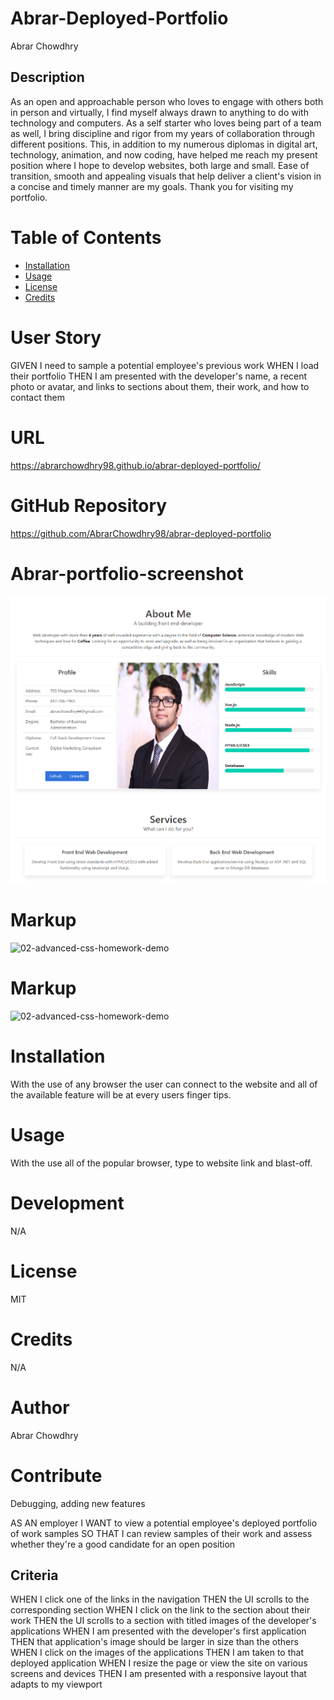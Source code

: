 # Abrar-Deployed-Portfolio


Abrar Chowdhry

## Description
As an open and approachable person who loves to engage with others both in person and virtually, I find myself always drawn to anything to do with technology and computers. 
As a self starter who loves being part of a team as well, I bring discipline and rigor from my years of collaboration through different positions. 
This, in addition to my numerous diplomas in digital art, technology, animation, and now coding, have helped me reach my present position where I hope to develop websites, both large and small. 
Ease of transition, smooth and appealing visuals that help deliver a client's vision in a concise and timely manner are my goals. 
Thank you for visiting my portfolio.

# Table of Contents

* [Installation](#installation)
* [Usage](#usage)
* [License](#license)
* [Credits](#credits)

# User Story
GIVEN I need to sample a potential employee's previous work
WHEN I load their portfolio
THEN I am presented with the developer's name, a recent photo or avatar, and links to sections about them, their work, and how to contact them

# URL
https://abrarchowdhry98.github.io/abrar-deployed-portfolio/


# GitHub Repository
https://github.com/AbrarChowdhry98/abrar-deployed-portfolio


# Abrar-portfolio-screenshot
![deployed-portfolio-Screenshot ](https://github.com/AbrarChowdhry98/abrar-deployed-portfolio/blob/main/Assets/Images/Deployed%20Website%20Screenshot.png)

# Markup
![02-advanced-css-homework-demo](https://user-images.githubusercontent.com/57843842/125211900-c5a76680-e277-11eb-8a79-b288d76951ee.gif)



# Markup
![02-advanced-css-homework-demo](https://user-images.githubusercontent.com/57843842/125211900-c5a76680-e277-11eb-8a79-b288d76951ee.gif)


# Installation 
With the use of any browser the user can connect to the website and all of the available feature will be at every users finger tips.

# Usage
With the use all of the popular browser, type to website link and blast-off.

# Development 
N/A

# License 
MIT

# Credits
N/A

# Author
Abrar Chowdhry

# Contribute
Debugging, adding new features


AS AN employer
I WANT to view a potential employee's deployed portfolio of work samples
SO THAT I can review samples of their work and assess whether they're a good candidate for an open position


## Criteria
WHEN I click one of the links in the navigation
THEN the UI scrolls to the corresponding section
WHEN I click on the link to the section about their work
THEN the UI scrolls to a section with titled images of the developer's applications
WHEN I am presented with the developer's first application
THEN that application's image should be larger in size than the others
WHEN I click on the images of the applications
THEN I am taken to that deployed application
WHEN I resize the page or view the site on various screens and devices
THEN I am presented with a responsive layout that adapts to my viewport
